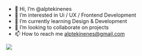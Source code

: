 - 👋 Hi, I’m @alptekinenes
- 👀 I’m interested in Ui / UX / Frontend Development
- 🌱 I’m currently learning Design & Development
- 💞️ I’m looking to collaborate on projects
- 📫 How to reach me alptekinenes@gmail.com
<img src="https://svgshare.com/i/ncY.svg"/>
<!---
alptekinenes/alptekinenes is a ✨ special ✨ repository because its `README.md` (this file) appears on your GitHub profile.
You can click the Preview link to take a look at your changes.
--->
